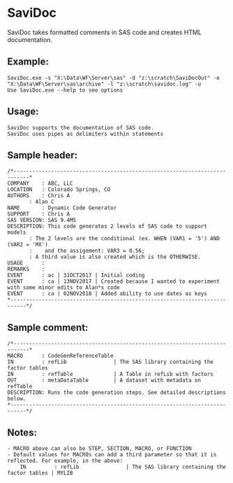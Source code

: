 # SaviDoc
SaviDoc takes formatted comments in SAS code and creates HTML documentation.

## Example:

	SaviDoc.exe -s "X:\Data\WF\Server\sas" -d "z:\scratch\SaviDocOut" -e "X:\Data\WF\Server\sas\archive" -l "z:\scratch\savidoc.log" -u
	Use SaviDoc.exe --help to see options


## Usage:

	SaviDoc supports the documentation of SAS code.
	SaviDoc uses pipes as delimiters within statements


## Sample header:

	/*---------------------------------------------------------------------------*
	COMPANY    : ABC, LLC                                                  
	LOCATION   : Colorado Springs, CO                                             
	AUTHORS    : Chris A 
		   : Alan C                                                  
	NAME       : Dynamic Code Generator 
	SUPPORT    : Chris A                                                    
	SAS VERSION: SAS 9.4M5                                                        
	DESCRIPTION: This code generates 2 levels of SAS code to support models        
		   : The 2 levels are the conditional (ex. WHEN (VAR1 = '5') AND (VAR2 = 'MX')
		   :    and the assignment: VAR3 = 0.56;
		   : A third value is also created which is the OTHERWISE.
	USAGE      :                                                                 
	REMARKS    :  
	EVENT      : ac | 31OCT2017 | Initial coding                                
	EVENT      : ca | 13NOV2017 | Created because I wanted to experiment with some minor edits to Alan*s code
	EVENT      : ca | 02NOV2018 | Added ability to use dates as keys
	*---------------------------------------------------------------------------*/

## Sample comment:


	/*---------------------------------------------------------------------------*
	MACRO      : CodeGenReferenceTable
	IN         : refLib               | The SAS library containing the factor tables
	IN         : refTable             | A Table in refLib with factors
	OUT        : metaDataTable        | A dataset with metadata on refTable
	DESCRIPTION: Runs the code generation steps. See detailed descriptions below.
	*---------------------------------------------------------------------------*/

## Notes:

	- MACRO above can also be STEP, SECTION, MACRO, or FUNCTION
	- Default values for MACROs can add a third parameter so that it is reflected. For example, in the above:
		IN         : refLib               | The SAS library containing the factor tables | MYLIB
